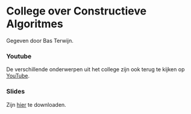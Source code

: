 # College over Constructieve Algoritmes

Gegeven door Bas Terwijn.

### Youtube

De verschillende onderwerpen uit het college zijn ook terug te kijken op [YouTube](https://www.youtube.com/watch?v=qQgE2fsrTcw&list=PLJBtJTYGPSzIfEzXpszM8Ewsllwfa0d6T).

### Slides

<!-- Slides coming soon! -->

Zijn [hier](Constructief.pdf) te downloaden.
